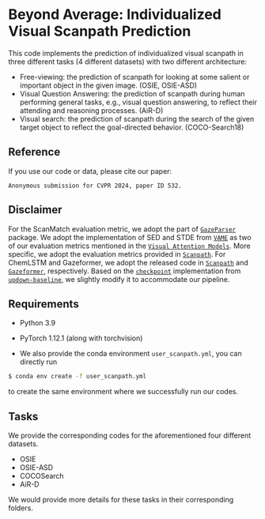 # Beyond Average: Individualized Visual Scanpath Prediction

This code implements the prediction of individualized visual scanpath in three different tasks (4 different datasets) with two different architecture:

- Free-viewing: the prediction of scanpath for looking at some salient or important object in the given image. (OSIE, OSIE-ASD)
- Visual Question Answering:  the prediction of scanpath during human performing general tasks, e.g., visual question answering, to reflect their attending and reasoning processes. (AiR-D)
- Visual search: the prediction of scanpath during the search of the given target object to reflect the goal-directed behavior. (COCO-Search18)

Reference
------------------
If you use our code or data, please cite our paper:
```text
Anonymous submission for CVPR 2024, paper ID 532.
```

Disclaimer
------------------
For the ScanMatch evaluation metric, we adopt the part of [`GazeParser`](http://gazeparser.sourceforge.net/) package. 
We adopt the implementation of SED and STDE from [`VAME`](https://github.com/dariozanca/VAME) as two of our evaluation metrics mentioned in the [`Visual Attention Models`](https://ieeexplore.ieee.org/document/9207438). 
More specific, we adopt the evaluation metrics provided in [`Scanpath`](https://github.com/chenxy99/Scanpaths).
For ChemLSTM and Gazeformer, we adopt the released code in [`Scanpath`](https://github.com/chenxy99/Scanpaths) and [`Gazeformer`](https://github.com/cvlab-stonybrook/Gazeformer), respectively.
Based on the [`checkpoint`](https://github.com/nocaps-org/updown-baseline/blob/master/updown/utils/checkpointing.py) implementation from [`updown-baseline`](https://github.com/nocaps-org/updown-baseline), we slightly modify it to accommodate our pipeline.

Requirements
------------------

- Python 3.9
- PyTorch 1.12.1 (along with torchvision)

- We also provide the conda environment ``user_scanpath.yml``, you can directly run

```bash
$ conda env create -f user_scanpath.yml
```

to create the same environment where we successfully run our codes.

Tasks
------------------

We provide the corresponding codes for the aforementioned four different datasets.

- OSIE
- OSIE-ASD
- COCOSearch
- AiR-D

We would provide more details for these tasks in their corresponding folders.
